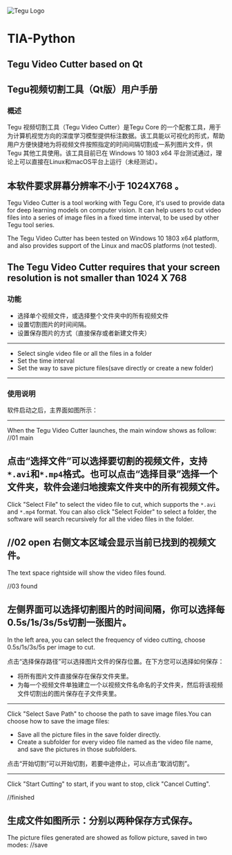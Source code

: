 ![Tegu Logo](https://s2.ax1x.com/2019/01/30/kl6rzF.jpg)
# TIA-Python
## Tegu Video Cutter based on Qt
## Tegu视频切割工具（Qt版）用户手册

### 概述
Tegu 视频切割工具（Tegu Video Cutter）是Tegu Core 的一个配套工具，用于为计算机视觉方向的深度学习模型提供标注数据。该工具能以可视化的形式，帮助用户方便快捷地为将视频文件按照指定的时间间隔切割成一系列图片文件，供Tegu 其他工具使用。该工具目前已在 Windows 10 1803 x64 平台测试通过，理论上可以直接在Linux和macOS平台上运行（未经测试）。

本软件要求屏幕分辨率不小于 1024X768 。
---
Tegu Video Cutter is a tool working with Tegu Core, it's used to provide data for deep learning models on computer vision. It can help users to cut video files into a series of image files in a fixed time interval, to be used by other Tegu tool series. 

The Tegu Video Cutter has been tested on Windows 10 1803 x64 platform, and also provides support of the Linux and macOS platforms (not tested).

The Tegu Video Cutter requires that your screen resolution is not smaller than 1024 X 768
---


### 功能

* 选择单个视频文件，或选择整个文件夹中的所有视频文件
* 设置切割图片的时间间隔。
* 设置保存图片的方式（直接保存或者新建文件夹）

---
* Select single video file or all the files in a folder
* Set the time interval
* Set the way to save picture files(save directly or create a new folder)

---


### 使用说明
软件启动之后，主界面如图所示：

---
When the Tegu Video Cutter launches, the main window shows as follow:
//01 main


点击“选择文件”可以选择要切割的视频文件，支持`*.avi`和`*.mp4`格式。也可以点击“选择目录”选择一个文件夹，软件会递归地搜索文件夹中的所有视频文件。
---
Click "Select File" to select the video file to cut, which supports the `*.avi` and `*.mp4` format. You can also click "Select Folder" to select a folder, the software will search recursively for all the video files in the folder.

//02 open
右侧文本区域会显示当前已找到的视频文件。
---
The text space rightside will show the video files found.

//03 found

左侧界面可以选择切割图片的时间间隔，你可以选择每0.5s/1s/3s/5s切割一张图片。
---
In the left area, you can select the frequency of video cutting, choose 0.5s/1s/3s/5s per image to cut.

点击“选择保存路径”可以选择图片文件的保存位置。在下方您可以选择如何保存：
- 将所有图片文件直接保存在保存文件夹里。
- 为每一个视频文件单独建立一个以视频文件名命名的子文件夹，然后将该视频文件切割出的图片保存在子文件夹里。

---
Click "Select Save Path" to choose the path to save image files.You can choose how to save the image files:
- Save all the picture files in the save folder directly.
- Create a subfolder for every video file named as the video file name, and save the pictures in those subfolders.

点击“开始切割”可以开始切割，若要中途停止，可以点击“取消切割”。

---
Click "Start Cutting" to start, if you want to stop, click "Cancel Cutting".

//finished

生成文件如图所示：分别以两种保存方式保存。
---
The picture files generated are showed as follow picture, saved in two modes:
//save


